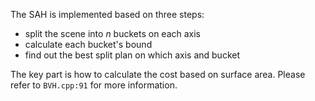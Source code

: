 The SAH is implemented based on three steps:

- split the scene into $n$ buckets on each axis
- calculate each bucket's bound
- find out the best split plan on which axis and bucket

The key part is how to calculate the cost based on surface area.
Please refer to `BVH.cpp:91` for more information.

